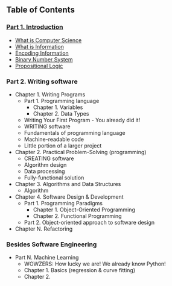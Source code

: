 ## Table of Contents

### [Part 1. Introduction](/part/1/section/1)
- [What is Computer Science](/part/1/section/1)
- [What is Information](/part/1/section/2)
- [Encoding Information](/part/1/section/3)
- [Binary Number System](/part/1/section/4)
- [Propositional Logic](/part/1/section/5)

### Part 2. Writing software
- Chapter 1. Writing Programs
  - Part 1. Programming language
    - Chapter 1. Variables
    - Chapter 2. Data Types
  - Writing Your First Program - You already did it!
  - WRITING software
  - Fundamentals of programming language
  - Machine-readable code
  - Little portion of a larger project
- Chapter 2. Practical Problem-Solving (programming)
  - CREATING software
  - Algorithm design
  - Data processing
  - Fully-functional solution
- Chapter 3. Algorithms and Data Structures
  - Algorithm
- Chapter 4. Software Design & Development
  - Part 1. Programming Paradigms
    - Chapter 1. Object-Oriented Programming
    - Chapter 2. Functional Programming
  - Part 2. Object-oriented approach to software design
- Chapter N. Refactoring

### Besides Software Engineering
- Part N. Machine Learning
  - WOWZERS: How lucky we are! We already know Python!
  - Chapter 1. Basics (regression & curve fitting)
  - Chapter 2.
